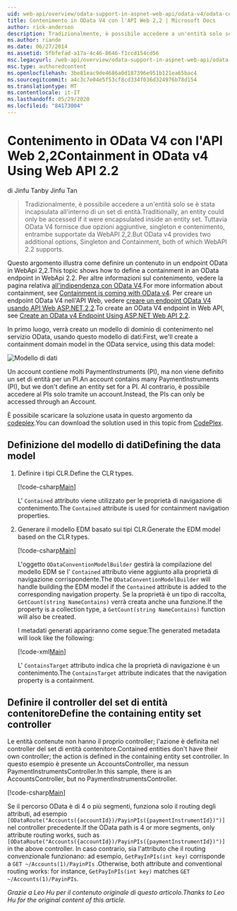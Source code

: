 ```yaml
---
uid: web-api/overview/odata-support-in-aspnet-web-api/odata-v4/odata-containment-in-web-api-22
title: Contenimento in OData V4 con l'API Web 2,2 | Microsoft Docs
author: rick-anderson
description: Tradizionalmente, è possibile accedere a un'entità solo se è stata incapsulata all'interno di un set di entità. Tuttavia OData V4 fornisce due opzioni aggiuntive, singleton e con...
ms.author: riande
ms.date: 06/27/2014
ms.assetid: 5fbfefad-a17a-4c46-8646-f1ccd154cd56
msc.legacyurl: /web-api/overview/odata-support-in-aspnet-web-api/odata-v4/odata-containment-in-web-api-22
msc.type: authoredcontent
ms.openlocfilehash: 3be81eac9de4686a0d187396e951b121ea65bac4
ms.sourcegitcommit: a4c3c7e04e5f53cf8cd334f036d324976b78d154
ms.translationtype: MT
ms.contentlocale: it-IT
ms.lasthandoff: 05/29/2020
ms.locfileid: "84173004"
---
```

# <a name="containment-in-odata-v4-using-web-api-22"></a><span data-ttu-id="8c88a-104">Contenimento in OData V4 con l'API Web 2,2</span><span class="sxs-lookup"><span data-stu-id="8c88a-104">Containment in OData v4 Using Web API 2.2</span></span>

<span data-ttu-id="8c88a-105">di Jinfu Tan</span><span class="sxs-lookup"><span data-stu-id="8c88a-105">by Jinfu Tan</span></span>

> <span data-ttu-id="8c88a-106">Tradizionalmente, è possibile accedere a un'entità solo se è stata incapsulata all'interno di un set di entità.</span><span class="sxs-lookup"><span data-stu-id="8c88a-106">Traditionally, an entity could only be accessed if it were encapsulated inside an entity set.</span></span> <span data-ttu-id="8c88a-107">Tuttavia OData V4 fornisce due opzioni aggiuntive, singleton e contenimento, entrambe supportate da WebAPI 2,2.</span><span class="sxs-lookup"><span data-stu-id="8c88a-107">But OData v4 provides two additional options, Singleton and Containment, both of which WebAPI 2.2 supports.</span></span>

<span data-ttu-id="8c88a-108">Questo argomento illustra come definire un contenuto in un endpoint OData in WebApi 2,2.</span><span class="sxs-lookup"><span data-stu-id="8c88a-108">This topic shows how to define a containment in an OData endpoint in WebApi 2.2.</span></span> <span data-ttu-id="8c88a-109">Per altre informazioni sul contenimento, vedere la pagina relativa [all'indipendenza con OData V4](https://devblogs.microsoft.com/odata/tutorial-sample-containment-is-coming-with-odata-v4/).</span><span class="sxs-lookup"><span data-stu-id="8c88a-109">For more information about containment, see [Containment is coming with OData v4](https://devblogs.microsoft.com/odata/tutorial-sample-containment-is-coming-with-odata-v4/).</span></span> <span data-ttu-id="8c88a-110">Per creare un endpoint OData V4 nell'API Web, vedere [creare un endpoint OData V4 usando API Web ASP.NET 2,2](create-an-odata-v4-endpoint.md).</span><span class="sxs-lookup"><span data-stu-id="8c88a-110">To create an OData V4 endpoint in Web API, see [Create an OData v4 Endpoint Using ASP.NET Web API 2.2](create-an-odata-v4-endpoint.md).</span></span>

<span data-ttu-id="8c88a-111">In primo luogo, verrà creato un modello di dominio di contenimento nel servizio OData, usando questo modello di dati:</span><span class="sxs-lookup"><span data-stu-id="8c88a-111">First, we'll create a containment domain model in the OData service, using this data model:</span></span>

![Modello di dati](odata-containment-in-web-api-22/_static/image1.png)

<span data-ttu-id="8c88a-113">Un account contiene molti PaymentInstruments (PI), ma non viene definito un set di entità per un PI.</span><span class="sxs-lookup"><span data-stu-id="8c88a-113">An account contains many PaymentInstruments (PI), but we don't define an entity set for a PI.</span></span> <span data-ttu-id="8c88a-114">Al contrario, è possibile accedere al PIs solo tramite un account.</span><span class="sxs-lookup"><span data-stu-id="8c88a-114">Instead, the PIs can only be accessed through an Account.</span></span>

<span data-ttu-id="8c88a-115">È possibile scaricare la soluzione usata in questo argomento da [codeplex](https://aspnet.codeplex.com/SourceControl/latest#Samples/WebApi/OData/v4/ODataContainmentSample/).</span><span class="sxs-lookup"><span data-stu-id="8c88a-115">You can download the solution used in this topic from [CodePlex](https://aspnet.codeplex.com/SourceControl/latest#Samples/WebApi/OData/v4/ODataContainmentSample/).</span></span>

## <a name="defining-the-data-model"></a><span data-ttu-id="8c88a-116">Definizione del modello di dati</span><span class="sxs-lookup"><span data-stu-id="8c88a-116">Defining the data model</span></span>

1. <span data-ttu-id="8c88a-117">Definire i tipi CLR.</span><span class="sxs-lookup"><span data-stu-id="8c88a-117">Define the CLR types.</span></span>

    [!code-csharp[Main](odata-containment-in-web-api-22/samples/sample1.cs)]

    <span data-ttu-id="8c88a-118">L' `Contained` attributo viene utilizzato per le proprietà di navigazione di contenimento.</span><span class="sxs-lookup"><span data-stu-id="8c88a-118">The `Contained` attribute is used for containment navigation properties.</span></span>
2. <span data-ttu-id="8c88a-119">Generare il modello EDM basato sui tipi CLR.</span><span class="sxs-lookup"><span data-stu-id="8c88a-119">Generate the EDM model based on the CLR types.</span></span>

    [!code-csharp[Main](odata-containment-in-web-api-22/samples/sample2.cs)]

    <span data-ttu-id="8c88a-120">L'oggetto `ODataConventionModelBuilder` gestirà la compilazione del modello EDM se l' `Contained` attributo viene aggiunto alla proprietà di navigazione corrispondente.</span><span class="sxs-lookup"><span data-stu-id="8c88a-120">The `ODataConventionModelBuilder` will handle building the EDM model if the `Contained` attribute is added to the corresponding navigation property.</span></span> <span data-ttu-id="8c88a-121">Se la proprietà è un tipo di raccolta, `GetCount(string NameContains)` verrà creata anche una funzione.</span><span class="sxs-lookup"><span data-stu-id="8c88a-121">If the property is a collection type, a `GetCount(string NameContains)` function will also be created.</span></span>

    <span data-ttu-id="8c88a-122">I metadati generati appariranno come segue:</span><span class="sxs-lookup"><span data-stu-id="8c88a-122">The generated metadata will look like the following:</span></span>

    [!code-xml[Main](odata-containment-in-web-api-22/samples/sample3.xml?highlight=10)]

    <span data-ttu-id="8c88a-123">L' `ContainsTarget` attributo indica che la proprietà di navigazione è un contenimento.</span><span class="sxs-lookup"><span data-stu-id="8c88a-123">The `ContainsTarget` attribute indicates that the navigation property is a containment.</span></span>

## <a name="define-the-containing-entity-set-controller"></a><span data-ttu-id="8c88a-124">Definire il controller del set di entità contenitore</span><span class="sxs-lookup"><span data-stu-id="8c88a-124">Define the containing entity set controller</span></span>

<span data-ttu-id="8c88a-125">Le entità contenute non hanno il proprio controller; l'azione è definita nel controller del set di entità contenitore.</span><span class="sxs-lookup"><span data-stu-id="8c88a-125">Contained entities don't have their own controller; the action is defined in the containing entity set controller.</span></span> <span data-ttu-id="8c88a-126">In questo esempio è presente un AccountsController, ma nessun PaymentInstrumentsController.</span><span class="sxs-lookup"><span data-stu-id="8c88a-126">In this sample, there is an AccountsController, but no PaymentInstrumentsController.</span></span>

[!code-csharp[Main](odata-containment-in-web-api-22/samples/sample4.cs)]

<span data-ttu-id="8c88a-127">Se il percorso OData è di 4 o più segmenti, funziona solo il routing degli attributi, ad esempio `[ODataRoute("Accounts({accountId})/PayinPIs({paymentInstrumentId})")]` nel controller precedente.</span><span class="sxs-lookup"><span data-stu-id="8c88a-127">If the OData path is 4 or more segments, only attribute routing works, such as `[ODataRoute("Accounts({accountId})/PayinPIs({paymentInstrumentId})")]` in the above controller.</span></span> <span data-ttu-id="8c88a-128">In caso contrario, sia l'attributo che il routing convenzionale funzionano: ad esempio, `GetPayInPIs(int key)` corrisponde a `GET ~/Accounts(1)/PayinPIs` .</span><span class="sxs-lookup"><span data-stu-id="8c88a-128">Otherwise, both attribute and conventional routing works: for instance, `GetPayInPIs(int key)` matches `GET ~/Accounts(1)/PayinPIs`.</span></span>

<span data-ttu-id="8c88a-129">*Grazie a Leo Hu per il contenuto originale di questo articolo.*</span><span class="sxs-lookup"><span data-stu-id="8c88a-129">*Thanks to Leo Hu for the original content of this article.*</span></span>
